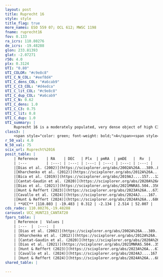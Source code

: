 ```yaml
---
layout: post
title: Ruprecht 16
style: style
title_flag: true
more_names: ESO 559 07; OCL 612; MWSC 1198
fname: ruprecht16
fov: 0.133
ra_icrs: 110.80276
de_icrs: -19.48288
glon: 233.81393
glat: -2.07271
r50: 4.0
plx: 0.3124
UTI: "0.80"
UTI_COLOR: "#c9e8c8"
UTI_C_N_COL: "#eef8d4"
UTI_C_dens_COL: "#a6cab9"
UTI_C_C3_COL: "#d4edca"
UTI_C_lit_COL: "#c9e8c8"
UTI_C_dup_COL: "#a6cab9"
UTI_C_N: 0.62
UTI_C_dens: 1.0
UTI_C_C3: 0.75
UTI_C_lit: 0.8
UTI_C_dup: 1.0
UTI_summary: |
    Ruprecht 16 is a moderately populated, very dense object of high C3 quality. It is well-studied in the literature.
class3: |
    <span style="color: green; font-weight: bold;">A</span><span style="color: #FFC300; font-weight: bold;">B</span>
r_50_val: 4.0
N_50_val: 75
scix_url: Ruprecht%2016
posit_table: |
    | Reference    | RA    | DEC   | Plx  | pmRA  | pmDE   |  Rv  |
    | :---         | :---: | :---: | :---: | :---: | :---: | :---: |
    |[Dias et al. (2002)](https://scixplorer.org/abs/2002A%26A...389..871D) | 110.804 | -19.451 | -- | -1.25 | 0.07 | -- |
    |[Kharchenko et al. (2012)](https://scixplorer.org/abs/2012A%26A...543A.156K) | 110.79 | -19.473 | -- | -0.06 | 4.9 | -- |
    |[Bica et al. (2019)](https://scixplorer.org/abs/2019AJ....157...12B) | 110.759 | -19.51 | -- | -- | -- | -- |
    |[Cantat-Gaudin et al. (2020)](https://scixplorer.org/abs/2020A%26A...640A...1C) | 110.798 | -19.48 | 0.304 | -2.174 | 2.501 | -- |
    |[Dias et al. (2021)](https://scixplorer.org/abs/2021MNRAS.504..356D) | 110.799 | -19.465 | 0.297 | -2.164 | 2.491 | -- |
    |[Hunt & Reffert (2023)](https://scixplorer.org/abs/2023A%26A...673A.114H) | 110.794 | -19.499 | 0.312 | -2.129 | 2.516 | 44.88 |
    |[Cavallo et al. (2024)](https://scixplorer.org/abs/2024AJ....167...12C) | 110.795 | -19.472 | 0.312 | -- | -- | -- |
    |[Hunt & Reffert (2024)](https://scixplorer.org/abs/2024A%26A...686A..42H) | 110.794 | -19.499 | 0.312 | -2.129 | 2.516 | 44.88 |
    | **UCC** |110.803 | -19.483 | 0.312 | -2.134 | 2.514 | 52.007 | 
cds_radec: 110.80276,-19.48288
carousel: UCC_HUNT23_CANTAT20
fpars_table: |
    | Reference |  Values |
    | :---  |  :---:  |
    | [Dias et al. (2002)](https://scixplorer.org/abs/2002A%26A...389..871D) | `E(B-V)=0.71, Dist=2160.0, Age=8.2` |
    | [Kharchenko et al. (2012)](https://scixplorer.org/abs/2012A%26A...543A.156K) | `e_bv=0.271, distance=1701, log_age=8.65` |
    | [Cantat-Gaudin et al. (2020)](https://scixplorer.org/abs/2020A%26A...640A...1C) | `AVNN=0.73, DMNN=12.43, AgeNN=8.43` |
    | [Dias et al. (2021)](https://scixplorer.org/abs/2021MNRAS.504..356D) | `Av=1.015, Dist=2524, logage=8.379, [Fe/H]=-0.09` |
    | [Hunt & Reffert (2023)](https://scixplorer.org/abs/2023A%26A...673A.114H) | `AV50=0.816, diffAV50=0.642, MOD50=12.246, logAge50=8.387` |
    | [Cavallo et al. (2024)](https://scixplorer.org/abs/2024AJ....167...12C) | `AV50=1.08, dMod50=12.23, logAge50=8.33, [Fe/H]50=-0.19` |
    | [Hunt & Reffert (2024)](https://scixplorer.org/abs/2024A%26A...686A..42H) | `MassJ=436.262` |
shared_table: |
    
---
```

